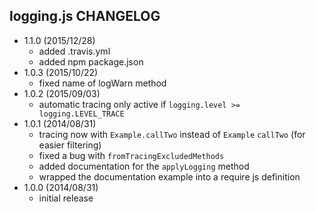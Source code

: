 ## logging.js CHANGELOG

* 1.1.0 (2015/12/28)
  - added .travis.yml
  - added npm package.json
* 1.0.3 (2015/10/22)
  - fixed name of logWarn method
* 1.0.2 (2015/09/03)
  - automatic tracing only active if `logging.level >= logging.LEVEL_TRACE`
* 1.0.1 (2014/08/31)
  - tracing now with `Example.callTwo` instead of `Example` `callTwo` (for easier filtering)
  - fixed a bug with `fromTracingExcludedMethods`
  - added documentation for the `applyLogging` method
  - wrapped the documentation example into a require js definition
* 1.0.0 (2014/08/31)
  - initial release


